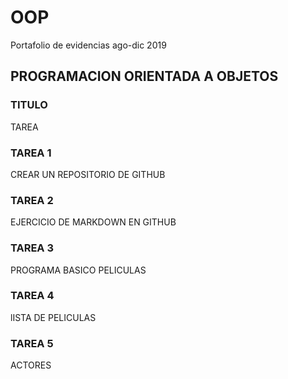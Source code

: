 # OOP
 Portafolio de evidencias ago-dic 2019

 
## PROGRAMACION ORIENTADA A OBJETOS

### TITULO

TAREA

### TAREA 1
CREAR UN REPOSITORIO DE GITHUB

### TAREA 2
EJERCICIO DE MARKDOWN EN GITHUB

### TAREA 3
PROGRAMA BASICO PELICULAS

### TAREA 4
lISTA DE PELICULAS

### TAREA 5
ACTORES


